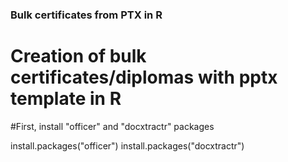 ### Bulk certificates from PTX in R ###
# Creation of bulk certificates/diplomas with pptx template in R

#First, install "officer" and "docxtractr" packages

install.packages("officer")
install.packages("docxtractr")
